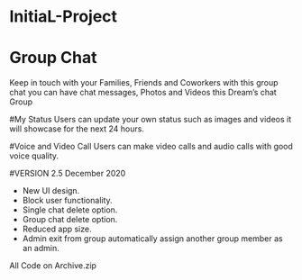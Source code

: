 # InitiaL-Project

# Group Chat
Keep in touch with your Families, Friends and Coworkers with this group chat you can have chat messages, Photos and Videos this Dream’s chat Group

#My Status
Users can update your own status such as images and videos it will showcase for the next 24 hours.

#Voice and Video Call
Users can make video calls and audio calls with good voice quality.

#VERSION 2.5 December 2020
- New UI design. 
- Block user functionality.
- Single chat delete option.
- Group chat delete option.
- Reduced app size.
- Admin exit from group automatically assign another group member as an admin.

All Code on Archive.zip
